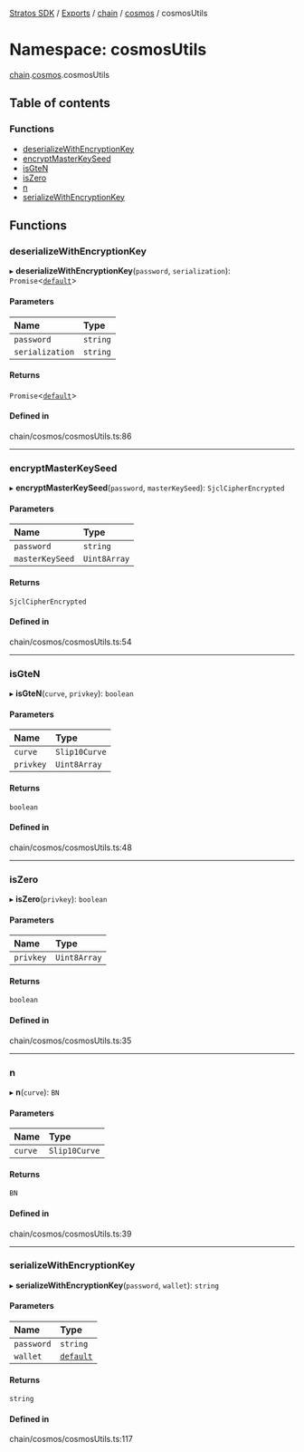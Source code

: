 [Stratos SDK](../README.md) / [Exports](../modules.md) / [chain](chain.md) / [cosmos](chain.cosmos.md) / cosmosUtils

# Namespace: cosmosUtils

[chain](chain.md).[cosmos](chain.cosmos.md).cosmosUtils

## Table of contents

### Functions

- [deserializeWithEncryptionKey](chain.cosmos.cosmosUtils.md#deserializewithencryptionkey)
- [encryptMasterKeySeed](chain.cosmos.cosmosUtils.md#encryptmasterkeyseed)
- [isGteN](chain.cosmos.cosmosUtils.md#isgten)
- [isZero](chain.cosmos.cosmosUtils.md#iszero)
- [n](chain.cosmos.cosmosUtils.md#n)
- [serializeWithEncryptionKey](chain.cosmos.cosmosUtils.md#serializewithencryptionkey)

## Functions

### deserializeWithEncryptionKey

▸ **deserializeWithEncryptionKey**(`password`, `serialization`): `Promise`\<[`default`](../classes/crypto.protoSigning.StratosDirectSecp256k1HdWallet.default.md)\>

#### Parameters

| Name | Type |
| :------ | :------ |
| `password` | `string` |
| `serialization` | `string` |

#### Returns

`Promise`\<[`default`](../classes/crypto.protoSigning.StratosDirectSecp256k1HdWallet.default.md)\>

#### Defined in

chain/cosmos/cosmosUtils.ts:86

___

### encryptMasterKeySeed

▸ **encryptMasterKeySeed**(`password`, `masterKeySeed`): `SjclCipherEncrypted`

#### Parameters

| Name | Type |
| :------ | :------ |
| `password` | `string` |
| `masterKeySeed` | `Uint8Array` |

#### Returns

`SjclCipherEncrypted`

#### Defined in

chain/cosmos/cosmosUtils.ts:54

___

### isGteN

▸ **isGteN**(`curve`, `privkey`): `boolean`

#### Parameters

| Name | Type |
| :------ | :------ |
| `curve` | `Slip10Curve` |
| `privkey` | `Uint8Array` |

#### Returns

`boolean`

#### Defined in

chain/cosmos/cosmosUtils.ts:48

___

### isZero

▸ **isZero**(`privkey`): `boolean`

#### Parameters

| Name | Type |
| :------ | :------ |
| `privkey` | `Uint8Array` |

#### Returns

`boolean`

#### Defined in

chain/cosmos/cosmosUtils.ts:35

___

### n

▸ **n**(`curve`): `BN`

#### Parameters

| Name | Type |
| :------ | :------ |
| `curve` | `Slip10Curve` |

#### Returns

`BN`

#### Defined in

chain/cosmos/cosmosUtils.ts:39

___

### serializeWithEncryptionKey

▸ **serializeWithEncryptionKey**(`password`, `wallet`): `string`

#### Parameters

| Name | Type |
| :------ | :------ |
| `password` | `string` |
| `wallet` | [`default`](../classes/crypto.protoSigning.StratosDirectSecp256k1HdWallet.default.md) |

#### Returns

`string`

#### Defined in

chain/cosmos/cosmosUtils.ts:117
